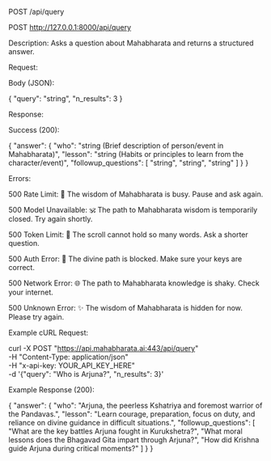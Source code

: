 POST /api/query

POST http://127.0.0.1:8000/api/query


Description: Asks a question about Mahabharata and returns a structured answer.

Request:

Body (JSON):

{
  "query": "string",
  "n_results": 3
}


Response:

Success (200):

{
  "answer": {
    "who": "string (Brief description of person/event in Mahabharata)",
    "lesson": "string (Habits or principles to learn from the character/event)",
    "followup_questions": [
      "string",
      "string",
      "string"
    ]
  }
}


Errors:

500 Rate Limit: 🌊 The wisdom of Mahabharata is busy. Pause and ask again.

500 Model Unavailable: 🕉️ The path to Mahabharata wisdom is temporarily closed. Try again shortly.

500 Token Limit: 📝 The scroll cannot hold so many words. Ask a shorter question.

500 Auth Error: 🔐 The divine path is blocked. Make sure your keys are correct.

500 Network Error: 🌐 The path to Mahabharata knowledge is shaky. Check your internet.

500 Unknown Error: ✨ The wisdom of Mahabharata is hidden for now. Please try again.

Example cURL Request:

curl -X POST "https://api.mahabharata.ai:443/api/query" \
-H "Content-Type: application/json" \
-H "x-api-key: YOUR_API_KEY_HERE" \
-d '{"query": "Who is Arjuna?", "n_results": 3}'


Example Response (200):

{
  "answer": {
    "who": "Arjuna, the peerless Kshatriya and foremost warrior of the Pandavas.",
    "lesson": "Learn courage, preparation, focus on duty, and reliance on divine guidance in difficult situations.",
    "followup_questions": [
      "What are the key battles Arjuna fought in Kurukshetra?",
      "What moral lessons does the Bhagavad Gita impart through Arjuna?",
      "How did Krishna guide Arjuna during critical moments?"
    ]
  }
}